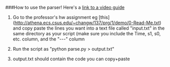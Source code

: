 ###How to use the parser!
Here's a [link to a video guide](https://vid.me/ThkQ)

1. Go to the professor's hw assignment eg [this] (http://athena.ecs.csus.edu/~changw/137/prg/1/demo/0-Read-Me.txt) and copy paste the lines you want into a text file called "input.txt" in the same directory as your script (make sure you include the Time, s1, s0, etc. column, and the "---" column

2. Run the script as "python parse.py > output.txt"

3. output.txt should contain the code you can copy+paste


